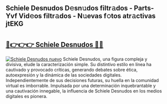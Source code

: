 ## Schiele Desnudos D𝚎sn𝚞dos filtr𝚊dos - Parts-Yvf Vid𝚎os filtr𝚊dos - N𝚞evas f𝚘tos atr𝚊ctivas jtEKG

# <h2><a href="http://mbatjyc.tromn.icu/?c=Schiele+Desnudos">🔗👉👉👉 Schiele Desnudos 🔗🔗</a></h2>

[![Schiele Desnudos nuevo](https://i.imgur.com/pEAQMta.gif)](http://mbatjyc.tromn.icu/?c=Schiele+Desnudos)
Schiele Desnudos, una figura compleja y divisiva, elude la caracterización simple. Su distintivo estilo en línea ha cautivado y provocado críticas, generando debates sobre ética, autoexpresión y la dinámica de las sociedades digitales. Independientemente de sus decisiones futuras, su huella en la comunidad virtual es imborrable. Impulsada por una determinación inquebrantable y una cautivación innegable, la influencia de Schiele Desnudos en los medios digitales es pionera.
